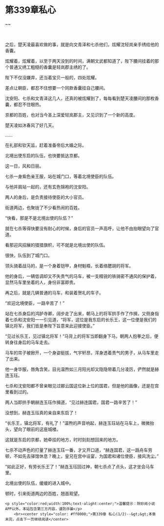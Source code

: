 # 第339章私心
~~
    	    <p name="pagetop" href="javascript:void(0);" onclick="return false" style="line-height: 35px;padding: 10px;color: #333;"> </p><p>之后，楚天凌最喜欢做的事，就是向文青泽和七杀他们，炫耀沈轻岚亲手绣给他的香囊。</p><p>炫耀着，炫耀着，以至于两天没到的时间，满朝文武都知道了，陛下腰间挂着的那个普通又绣工粗糙的香囊是轻岚郡主绣的了。</p><p>陛下不仅没嫌弃，还当着宝贝一般的，四处炫耀。</p><p>差点让朝臣，都忍不住想要一个同款香囊挂自己腰间。</p><p>沈安阳、七杀和文青泽这几人，还真的被炫耀到了，每每看到楚天凌腰间的那枚香囊，都忍不住眼热。</p><p>京都的百姓，也对当今圣上深爱轻岚郡主，又见识到了一个新的高度。</p><p>楚天凌如沐春风了好几天。</p><p>……</p><p>在礼部和钦天监，赶着准备帝后大婚之际。</p><p>北境出使东启的队伍，也快要抵达京都。</p><p>这一日，风和日丽。</p><p>七杀一身紫色亲王服，站在城门口，等着北境使臣的队伍。</p><p>与他并肩站一起的，还有玄色锦袍的沈安阳。</p><p>两人的身后，是负责接待使臣的大小官员。</p><p>街道两边，也聚拢了不少看热闹的百姓。</p><p>“快看，那是不是北境出使的队伍？”</p><p>就在七杀等得快要没有耐心的时候，身后的官员一声高呼，让他不由抬眼望向了官道。</p><p>看那迎风招展的猎猎旗帜，可不就是北境出使的队伍。</p><p>很快，队伍到了城门口。</p><p>领头骑着战马的，是一个身着铠甲，身材魁梧，长着络腮胡的将军。</p><p>他的身后，一辆低调却又不失贵气的马车，被一支精锐的铁骑密不通风的保护着，显然马车里坐着的人，身份非富即贵。</p><p>再之后，就是几辆普通的马车，和装着贺礼的车子。</p><p>“欢迎北境使臣，一路辛苦了！”</p><p>站在七杀身后的鸿胪寺卿，阔步走了出来，朝马上的将军拱手作了作揖，又侧身指着七杀和沈安阳一一引见道，“将军，这位是我东启的长乐王，这一位便是我们的镇北将军，我们皆是奉陛下旨意来此迎接使臣。”</p><p>“见过长乐王，见过镇北将军！”马背上的将军当即翻身下马，朝两人抱拳之后，便转身往身后的马车走去。</p><p>马车的帘子被掀开，一个身姿挺拔，气宇轩昂，浑身透着贵气的男子，从马车里走了出来。</p><p>他一身华服，唇角含笑，目光温煦如三月阳光却又隐隐带着几分凌厉，俨然就是赫连玉珏。</p><p>七杀和沈安阳都不曾亲眼见过郦云国这位新上位的国君，但是他的画像，还是在宫里看到过的。</p><p>两人当即拱手朝赫连玉珏作揖道，“见过赫连国君，国君一路辛苦了！”</p><p>没想到，赫连玉珏真的亲自来东启了！</p><p>“长乐王，镇北将军，有礼了！”温煦的声音响起，赫连玉珏站在马车上，微微抬头，望向了眼前的这座城楼。</p><p>这就是东启的京都，她牵挂的地方，时时刻刻想回来的地方。</p><p>七杀不动声色的打量了赫连玉珏一番，才又开口道，“赫连国君，这一路舟车劳顿，不如先去驿馆休息？晚上，皇兄在宫中设宴，为国君和诸位使臣，接风洗尘。”</p><p>“如此正好，有劳长乐王了！”赫连玉珏回过神，朝七杀点了点头，这才坐会马车里。</p><p>北境出使的队伍，缓缓的进入城中。</p><p>顿时，引来街道两边的百姓，翘首观望。</p>
    	
   	<p style="color:red;width:100%;text-alight:center;">温馨提示：除妙阅小说APP以外，本站包含第三方内容，谨防诈骗</p>
    	<br><center style="color: #ff0000;">第339章 私心(1/2)--&gt;&gt;本章未完，点击下一页继续阅读</center>
    	